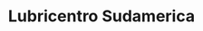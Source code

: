 ---
title: "Lubricentro Sudamerica"
url: /trujillo/lubricentro-sudamerica/
shop: reparación de automóviles
---